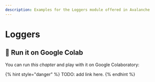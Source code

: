 ```yaml
---
description: Examples for the Loggers module offered in Avalanche
---
```


# Loggers



## 🤝 Run it on Google Colab

You can run _this chapter_ and play with it on Google Colaboratory:

{% hint style="danger" %}
TODO: add link here.
{% endhint %}

